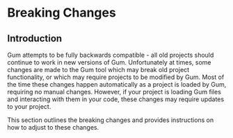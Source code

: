 # Breaking Changes

## Introduction

Gum attempts to be fully backwards compatible - all old projects should continue to work in new versions of Gum. Unfortunately at times, some changes are made to the Gum tool which may break old project functionality, or which may require projects to be modified by Gum. Most of the time these changes happen automatically as a project is loaded by Gum, requiring no manual changes. However, if your project is loading Gum files and interacting with them in your code, these changes may require updates to your project.

This section outlines the breaking changes and provides instructions on how to adjust to these changes.
